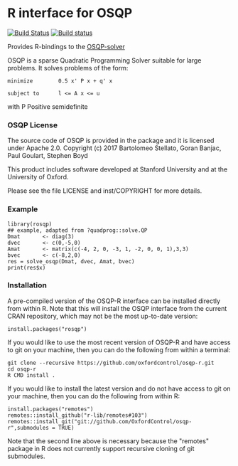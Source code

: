 # R interface for OSQP

[![Build Status](https://travis-ci.org/oxfordcontrol/osqp-r.svg?branch=master)](https://travis-ci.org/oxfordcontrol/osqp-r)
[![Build status](https://ci.appveyor.com/api/projects/status/bx1navxa474nhlpd/branch/master?svg=true)](https://ci.appveyor.com/project/goulart-paul/osqp-r/branch/master)

Provides R-bindings to the [OSQP-solver](http://osqp.readthedocs.io/)

OSQP is a sparse Quadratic Programming Solver suitable for large problems.
It solves problems of the form:
```
minimize        0.5 x' P x + q' x

subject to      l <= A x <= u
```

with P Positive semidefinite

### OSQP License
The source code of OSQP is provided in the package and it is licensed under Apache 2.0.
Copyright (c) 2017 Bartolomeo Stellato, Goran Banjac, Paul Goulart, Stephen Boyd

This product includes software developed at Stanford University and at the University of Oxford.

Please see the file LICENSE and inst/COPYRIGHT for more details.

### Example
```{r}
library(rosqp)
## example, adapted from ?quadprog::solve.QP
Dmat       <- diag(3)
dvec       <- c(0,-5,0)
Amat       <- matrix(c(-4, 2, 0, -3, 1, -2, 0, 0, 1),3,3)
bvec       <- c(-8,2,0)
res = solve_osqp(Dmat, dvec, Amat, bvec)
print(res$x)
```

### Installation

A pre-compiled version of the OSQP-R interface can be installed directly from within R.   Note that this will install the OSQP interface from the current CRAN repository, which may not be the most up-to-date version:

```{r}
install.packages("rosqp")
```

If you would like to use the most recent version of OSQP-R and have access to git on your machine, then you can do the following from within a terminal:

```
git clone --recursive https://github.com/oxfordcontrol/osqp-r.git
cd osqp-r
R CMD install .
```

If you would like to install the latest version and do not have access to git on your machine, then you can do the following from within R:

```{r}
install.packages("remotes")
remotes::install_github("r-lib/remotes#103")
remotes::install_git("git://github.com/OxfordControl/osqp-r",submodules = TRUE)
```

Note that the second line above is necessary because the "remotes" package in R does not currently support recursive cloning of git submodules.
